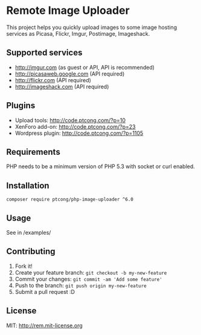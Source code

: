# Remote Image Uploader

This project helps you quickly upload images to some image hosting services as Picasa, Flickr, Imgur, Postimage, Imageshack.

## Supported services

* http://imgur.com (as guest or API, API is recommended)
* http://picasaweb.google.com (API required)
* http://flickr.com (API required)
* http://imageshack.com (API required)

## Plugins

* Upload tools: http://code.ptcong.com/?p=10
* XenForo add-on: http://code.ptcong.com/?p=23
* Wordpress plugin: http://code.ptcong.com/?p=1105

## Requirements

PHP needs to be a minimum version of PHP 5.3 with socket or curl enabled.

## Installation

```
composer require ptcong/php-image-uploader ^6.0
```

## Usage

See in /examples/

## Contributing

1. Fork it!
2. Create your feature branch: `git checkout -b my-new-feature`
3. Commit your changes: `git commit -am 'Add some feature'`
4. Push to the branch: `git push origin my-new-feature`
5. Submit a pull request :D

## License

MIT: http://rem.mit-license.org